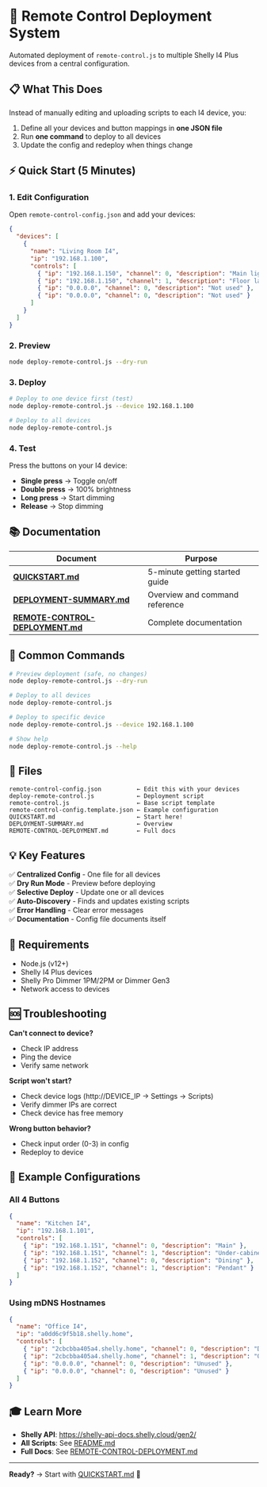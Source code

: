 # 🚀 Remote Control Deployment System

Automated deployment of `remote-control.js` to multiple Shelly I4 Plus devices from a central configuration.

## 📋 What This Does

Instead of manually editing and uploading scripts to each I4 device, you:
1. Define all your devices and button mappings in **one JSON file**
2. Run **one command** to deploy to all devices
3. Update the config and redeploy when things change

## ⚡ Quick Start (5 Minutes)

### 1. Edit Configuration

Open `remote-control-config.json` and add your devices:

```json
{
  "devices": [
    {
      "name": "Living Room I4",
      "ip": "192.168.1.100",
      "controls": [
        { "ip": "192.168.1.150", "channel": 0, "description": "Main lights" },
        { "ip": "192.168.1.150", "channel": 1, "description": "Floor lamp" },
        { "ip": "0.0.0.0", "channel": 0, "description": "Not used" },
        { "ip": "0.0.0.0", "channel": 0, "description": "Not used" }
      ]
    }
  ]
}
```

### 2. Preview

```bash
node deploy-remote-control.js --dry-run
```

### 3. Deploy

```bash
# Deploy to one device first (test)
node deploy-remote-control.js --device 192.168.1.100

# Deploy to all devices
node deploy-remote-control.js
```

### 4. Test

Press the buttons on your I4 device:
- **Single press** → Toggle on/off
- **Double press** → 100% brightness
- **Long press** → Start dimming
- **Release** → Stop dimming

## 📚 Documentation

| Document | Purpose |
|----------|---------|
| **[QUICKSTART.md](QUICKSTART.md)** | 5-minute getting started guide |
| **[DEPLOYMENT-SUMMARY.md](DEPLOYMENT-SUMMARY.md)** | Overview and command reference |
| **[REMOTE-CONTROL-DEPLOYMENT.md](REMOTE-CONTROL-DEPLOYMENT.md)** | Complete documentation |

## 🎯 Common Commands

```bash
# Preview deployment (safe, no changes)
node deploy-remote-control.js --dry-run

# Deploy to all devices
node deploy-remote-control.js

# Deploy to specific device
node deploy-remote-control.js --device 192.168.1.100

# Show help
node deploy-remote-control.js --help
```

## 📁 Files

```
remote-control-config.json          ← Edit this with your devices
deploy-remote-control.js            ← Deployment script
remote-control.js                   ← Base script template
remote-control-config.template.json ← Example configuration
QUICKSTART.md                       ← Start here!
DEPLOYMENT-SUMMARY.md               ← Overview
REMOTE-CONTROL-DEPLOYMENT.md        ← Full docs
```

## 💡 Key Features

✅ **Centralized Config** - One file for all devices  
✅ **Dry Run Mode** - Preview before deploying  
✅ **Selective Deploy** - Update one or all devices  
✅ **Auto-Discovery** - Finds and updates existing scripts  
✅ **Error Handling** - Clear error messages  
✅ **Documentation** - Config file documents itself  

## 🔧 Requirements

- Node.js (v12+)
- Shelly I4 Plus devices
- Shelly Pro Dimmer 1PM/2PM or Dimmer Gen3
- Network access to devices

## 🆘 Troubleshooting

**Can't connect to device?**
- Check IP address
- Ping the device
- Verify same network

**Script won't start?**
- Check device logs (http://DEVICE_IP → Settings → Scripts)
- Verify dimmer IPs are correct
- Check device has free memory

**Wrong button behavior?**
- Check input order (0-3) in config
- Redeploy to device

## 📖 Example Configurations

### All 4 Buttons

```json
{
  "name": "Kitchen I4",
  "ip": "192.168.1.101",
  "controls": [
    { "ip": "192.168.1.151", "channel": 0, "description": "Main" },
    { "ip": "192.168.1.151", "channel": 1, "description": "Under-cabinet" },
    { "ip": "192.168.1.152", "channel": 0, "description": "Dining" },
    { "ip": "192.168.1.152", "channel": 1, "description": "Pendant" }
  ]
}
```

### Using mDNS Hostnames

```json
{
  "name": "Office I4",
  "ip": "a0dd6c9f5b18.shelly.home",
  "controls": [
    { "ip": "2cbcbba405a4.shelly.home", "channel": 0, "description": "Desk" },
    { "ip": "2cbcbba405a4.shelly.home", "channel": 1, "description": "Overhead" },
    { "ip": "0.0.0.0", "channel": 0, "description": "Unused" },
    { "ip": "0.0.0.0", "channel": 0, "description": "Unused" }
  ]
}
```

## 🎓 Learn More

- **Shelly API**: https://shelly-api-docs.shelly.cloud/gen2/
- **All Scripts**: See [README.md](README.md)
- **Full Docs**: See [REMOTE-CONTROL-DEPLOYMENT.md](REMOTE-CONTROL-DEPLOYMENT.md)

---

**Ready?** → Start with [QUICKSTART.md](QUICKSTART.md) 🚀

